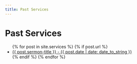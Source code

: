 ```yaml
---
title: Past Services
---
```


# Past Services

<ul>
  {% for post in site.services %}
    {% if post.url %}
        <li><a href="{{ post.url }}">{{ post.sermon-title }} - {{ post.date | date: date_to_string  }}</a></li>
    {% endif %}
  {% endfor %}
</ul>